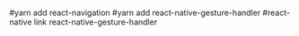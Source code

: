 #yarn add react-navigation
#yarn add react-native-gesture-handler
#react-native link react-native-gesture-handler